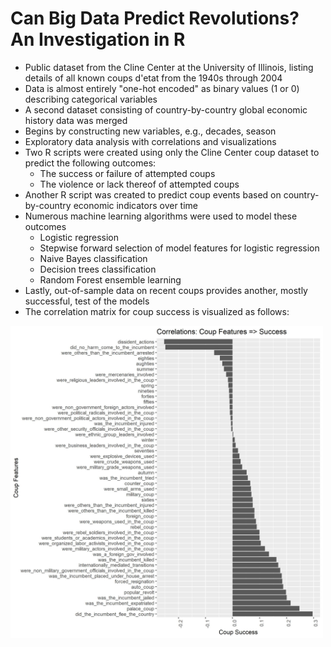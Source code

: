 # Can Big Data Predict Revolutions? An Investigation in R
* Public dataset from the Cline Center at the University of Illinois, listing details of all known coups d'etat from the 1940s through 2004
* Data is almost entirely "one-hot encoded" as binary values (1 or 0) describing categorical variables
* A second dataset consisting of country-by-country global economic history data was merged 
* Begins by constructing new variables, e.g., decades, season
* Exploratory data analysis with correlations and visualizations
* Two R scripts were created using only the Cline Center coup dataset to predict the following outcomes:
   * The success or failure of attempted coups
   * The violence or lack thereof of attempted coups
* Another R script was created to predict coup events based on country-by-country economic indicators over time 
* Numerous machine learning algorithms were used to model these outcomes
   * Logistic regression
   * Stepwise forward selection of model features for logistic regression
   * Naive Bayes classification
   * Decision trees classification
   * Random Forest ensemble learning
* Lastly, out-of-sample data on recent coups provides another, mostly successful, test of the models 
* The correlation matrix for coup success is visualized as follows:
<img src="Success_Corrs.jpeg" width="500">
